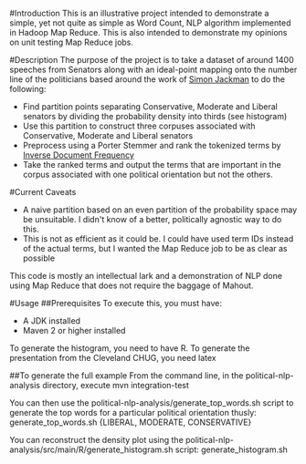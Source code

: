 #Introduction
This is an illustrative project intended to demonstrate a simple, yet not quite as simple as Word Count, NLP algorithm implemented in Hadoop Map Reduce.  This is also intended to demonstrate my opinions on unit testing Map Reduce jobs.

#Description
The purpose of the project is to take a dataset of around 1400 speeches from Senators along with an ideal-point mapping onto the number line of the politicians based around the work of [Simon Jackman](http://jackman.stanford.edu/blog/?p=2084) to do the following:

* Find partition points separating Conservative, Moderate and Liberal senators by dividing the probability density into thirds (see histogram)
* Use this partition to construct three corpuses associated with Conservative, Moderate and Liberal senators
* Preprocess using a Porter Stemmer and rank the tokenized terms by [Inverse Document Frequency](http://en.wikipedia.org/wiki/Okapi_BM25#IDF_Information_Theoretic_Interpretation)
* Take the ranked terms and output the terms that are important in the corpus associated with one political orientation but not the others.


#Current Caveats
* A naive partition based on an even partition of the probability space may be unsuitable.  I didn't know of a better, politically agnostic way to do this.
* This is not as efficient as it could be.  I could have used term IDs instead of the actual terms, but I wanted the Map Reduce job to be as clear as possible

This code is mostly an intellectual lark and a demonstration of NLP done using Map Reduce that does not require the baggage of Mahout.

#Usage
##Prerequisites
To execute this, you must have:
* A JDK installed
* Maven 2 or higher installed

To generate the histogram, you need to have R.
To generate the presentation from the Cleveland CHUG, you need latex

##To generate the full example
From the command line, in the political-nlp-analysis directory, execute
     mvn integration-test

You can then use the political-nlp-analysis/generate_top_words.sh script
to generate the top words for a particular political orientation thusly:
     generate_top_words.sh {LIBERAL, MODERATE, CONSERVATIVE} <number of terms>

You can reconstruct the density plot using the political-nlp-analysis/src/main/R/generate_histogram.sh script:
     generate_histogram.sh <path to ideal_points.csv>

